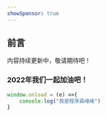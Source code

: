```yaml
---
showSponsor: true
---
```


## 前言

内容持续更新中，敬请期待吧！

### 2022年我们一起加油吧！


```javascript
window.onload = (e) =>{
    console.log("我是程序員峰峰")
}
```